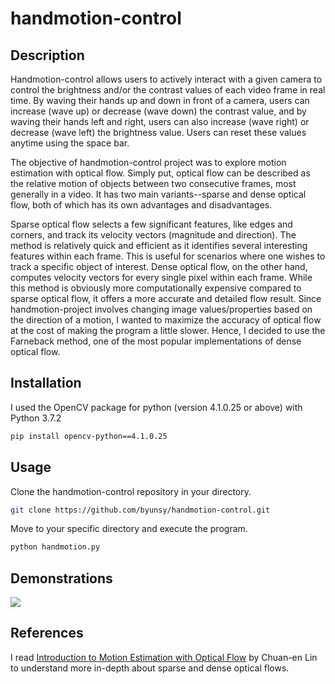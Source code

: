 # handmotion-control

## Description

Handmotion-control allows users to actively interact with a given camera to control the brightness and/or the contrast values of each video frame in real time. By waving their hands up and down in front of a camera, users can increase (wave up) or decrease (wave down) the contrast value, and by waving their hands left and right, users can also increase (wave right) or decrease (wave left) the brightness value. Users can reset these values anytime using the space bar.

The objective of handmotion-control project was to explore motion estimation with optical flow. Simply put, optical flow can be described as the relative motion of objects between two consecutive frames, most generally in a video. It has two main variants--sparse and dense optical flow, both of which has its own advantages and disadvantages.

Sparse optical flow selects a few significant features, like edges and corners, and track its velocity vectors (magnitude and direction). The method is relatively quick and efficient as it identifies several interesting features within each frame. This is useful for scenarios where one wishes to track a specific object of interest. Dense optical flow, on the other hand, computes velocity vectors for every single pixel within each frame. While this method is obviously more computationally expensive compared to sparse optical flow, it offers a more accurate and detailed flow result. Since handmotion-project involves changing image values/properties based on the direction of a motion, I wanted to maximize the accuracy of optical flow at the cost of making the program a little slower. Hence, I decided to use the Farneback method, one of the most popular implementations of dense optical flow.

## Installation

I used the OpenCV package for python (version 4.1.0.25 or above) with Python 3.7.2

```bash
pip install opencv-python==4.1.0.25
```

## Usage

Clone the handmotion-control repository in your directory.

```bash
git clone https://github.com/byunsy/handmotion-control.git
```

Move to your specific directory and execute the program.

```bash
python handmotion.py
```

## Demonstrations

![](images/handmotion-demo.gif)

## References

I read [Introduction to Motion Estimation with Optical Flow](https://nanonets.com/blog/optical-flow/) by Chuan-en Lin to understand more in-depth about sparse and dense optical flows.
